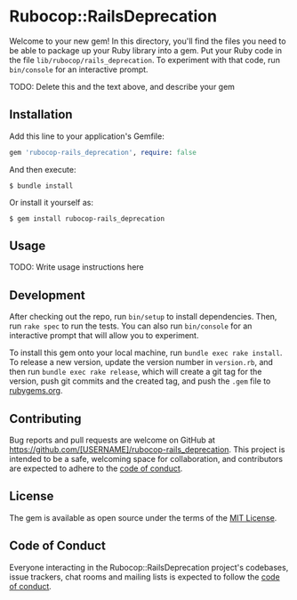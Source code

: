 # Rubocop::RailsDeprecation

Welcome to your new gem! In this directory, you'll find the files you need to be able to package up your Ruby library into a gem. Put your Ruby code in the file `lib/rubocop/rails_deprecation`. To experiment with that code, run `bin/console` for an interactive prompt.

TODO: Delete this and the text above, and describe your gem

## Installation

Add this line to your application's Gemfile:

```ruby
gem 'rubocop-rails_deprecation', require: false
```

And then execute:

    $ bundle install

Or install it yourself as:

    $ gem install rubocop-rails_deprecation

## Usage

TODO: Write usage instructions here

## Development

After checking out the repo, run `bin/setup` to install dependencies. Then, run `rake spec` to run the tests. You can also run `bin/console` for an interactive prompt that will allow you to experiment.

To install this gem onto your local machine, run `bundle exec rake install`. To release a new version, update the version number in `version.rb`, and then run `bundle exec rake release`, which will create a git tag for the version, push git commits and the created tag, and push the `.gem` file to [rubygems.org](https://rubygems.org).

## Contributing

Bug reports and pull requests are welcome on GitHub at https://github.com/[USERNAME]/rubocop-rails_deprecation. This project is intended to be a safe, welcoming space for collaboration, and contributors are expected to adhere to the [code of conduct](https://github.com/[USERNAME]/rubocop-rails_deprecation/blob/master/CODE_OF_CONDUCT.md).

## License

The gem is available as open source under the terms of the [MIT License](https://opensource.org/licenses/MIT).

## Code of Conduct

Everyone interacting in the Rubocop::RailsDeprecation project's codebases, issue trackers, chat rooms and mailing lists is expected to follow the [code of conduct](https://github.com/[USERNAME]/rubocop-rails_deprecation/blob/master/CODE_OF_CONDUCT.md).
